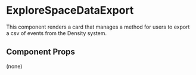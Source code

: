 # ExploreSpaceDataExport

This component renders a card that manages a method for users to export a csv of events from the
Density system.

## Component Props
(none)
